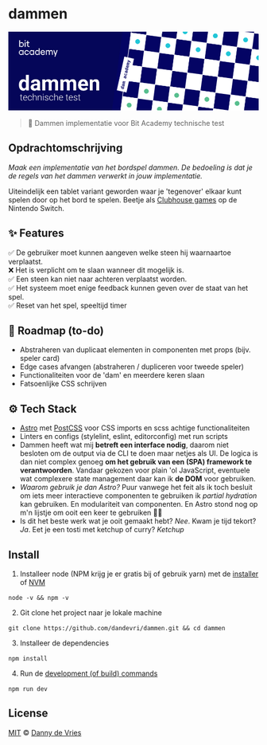 # dammen

![Dammen GitHub Banner](/docs/gh-banner.jpg)

> 🔘 Dammen implementatie voor Bit Academy technische test

## Opdrachtomschrijving

_Maak een implementatie van het bordspel dammen. De bedoeling is dat je de regels van het dammen verwerkt in jouw implementatie._

Uiteindelijk een tablet variant geworden waar je 'tegenover' elkaar kunt spelen door op het bord te spelen. Beetje als [Clubhouse games][clubhouse] op de Nintendo Switch.

## ✨ Features

✅ De gebruiker moet kunnen aangeven welke steen hij waarnaartoe verplaatst.  
❌ Het is verplicht om te slaan wanneer dit mogelijk is.  
✅ Een steen kan niet naar achteren verplaatst worden.  
✅ Het systeem moet enige feedback kunnen geven over de staat van het spel.   
✅ Reset van het spel, speeltijd timer

## 🗾 Roadmap (to-do)
* Abstraheren van duplicaat elementen in componenten met props (bijv. speler card)
* Edge cases afvangen (abstraheren / dupliceren voor tweede speler)
* Functionaliteiten voor de 'dam' en meerdere keren slaan
* Fatsoenlijke CSS schrijven 

## ⚙️ Tech Stack

* [Astro][astro] met [PostCSS][postcss] voor CSS imports en scss achtige functionaliteiten
* Linters en configs (stylelint, eslint, editorconfig) met run scripts
* Dammen heeft wat mij **betreft een interface nodig**, daarom niet besloten om de output via de CLI te doen maar netjes als UI. De logica is dan niet complex genoeg **om het gebruik van een (SPA) framework te verantwoorden**. Vandaar gekozen voor plain 'ol JavaScript, eventuele wat complexere state management daar kan ik **de DOM** voor gebruiken.
* _Waarom gebruik je dan Astro?_ Puur vanwege het feit als ik toch besluit om iets meer interactieve componenten te gebruiken ik _partial hydration_ kan gebruiken. En modulariteit van componenten. En Astro stond nog op m'n lijstje om ooit een keer te gebruiken 🤷‍♀️
* Is dit het beste werk wat je ooit gemaakt hebt? _Nee_. Kwam je tijd tekort? _Ja_. Eet je een tosti met ketchup of curry? _Ketchup_

## Install

1. Installeer node (NPM krijg je er gratis bij of gebruik yarn) met de [installer][installer] of [NVM][]

```
node -v && npm -v
```

2. Git clone het project naar je lokale machine

```
git clone https://github.com/dandevri/dammen.git && cd dammen
```

3. Installeer de dependencies 
```
npm install
```

4. Run de [development (of build) commands][cmds]
```
npm run dev
```

## License

[MIT][license] © [Danny de Vries][author]

[clubhouse]: https://www.nintendo.com/games/detail/clubhouse-games-51-worldwide-classics-switch/
[license]: /license
[author]: https://www.dandevri.es
[installer]: https://nodejs.org/en/
[nvm]: https://github.com/nvm-sh/nvm
[astro]: https://astro.build/
[postcss]: https://postcss.org/
[cmds]: https://docs.astro.build/quick-start